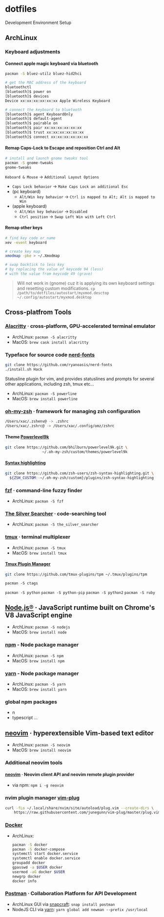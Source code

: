 # dotfiles
Development Environment Setup

## ArchLinux

### Keyboard adjustments

#### Connect apple magic keyboard via bluetooth

```bash
pacman -S bluez-utilz bluez-hid2hci

# get the MAC address of the keyboard
bluetoothctl
[bluetooth]$ power on
[bluetooth]$ devices
Device xx:xx:xx:xx:xx:xx Apple Wireless Keyboard

# connect the keyboard to bluetooth
[bluetooth]$ agent KeyboardOnly
[bluetooth]$ default-agent
[bluetooth]$ pairable on
[bluetooth]$ pair xx:xx:xx:xx:xx:xx
[bluetooth]$ trust xx:xx:xx:xx:xx:xx
[bluetooth]$ connect xx:xx:xx:xx:xx:xx
```

#### Remap Caps-Lock to Escape and reposition Ctrl and Alt

```bash
# install and launch gnome tweaks tool
pacman -S gnome-tweaks
gnome-tweaks
```
`Keboard & Mouse` → `Additional Layout Options`
- `Caps Lock behavior` → `Make Caps Lock an additional Esc`
- (pc keyboard)
  - `Alt/Win key behavior` → `Ctrl is mapped to Alt; Alt is mapped to Win`
- (apple keyboard)
  - `Alt/Win key behavior` → `Disabled`
  - `Ctrl position` → `Swap Left Win with Left Ctrl`

#### Remap other keys

```bash
# find key code or name
xev -event keyboard

# create key map
xmodmap -pke > ~/.Xmodmap

# swap backtick to less key
# by replacing the value of keycode 94 (less)
# with the value from keycode 49 (grave)
```
> Will not work in (gnome) cuz it is applying its own keyboard settings and resetting custom modifications.
`cp /path/to/dotfiles/autostart/myxmod.desctop ~/.config/autostart/myxmod.desktop`

## Cross-platfrom Tools

### [Alacritty](https://github.com/alacritty/alacritty) · cross-platform, GPU-accelerated terminal emulator
- ArchLinux: `pacman -S alacritty`
- MacOS: `brew cask install alacritty`

### Typeface for source code [nerd-fonts](https://github.com/ryanoasis/nerd-fonts)

```bash
git clone https://github.com/ryanoasis/nerd-fonts
./install.sh Hack
```

Statusline plugin for vim, and provides statuslines and prompts for several other applications, including zsh, tmux etc...
- ArchLinux: `pacman -S powerline`
- MacOS: `brew install powerline`


### [oh-my-zsh](https://github.com/ohmyzsh/ohmyzsh) · framework for managing zsh configuration

```bash
/Users/xac/.zshenv@ -> .zshrc
/Users/xac/.zshrc@ -> /Users/xac/.config/omz/zshrc
```

#### Theme [Powerlevel9k](https://github.com/Powerlevel9k/powerlevel9k)
```bash
git clone https://github.com/bhilburn/powerlevel9k.git \
                 ~/.oh-my-zsh/custom/themes/powerlevel9k
```

#### [Syntax highlighting](https://github.com/zsh-users/zsh-syntax-highlighting)
```bash
git clone https://github.com/zsh-users/zsh-syntax-highlighting.git \
  ${ZSH_CUSTOM:-~/.oh-my-zsh/custom}/plugins/zsh-syntax-highlighting
```


### [fzf](https://github.com/junegunn/fzf) · command-line fuzzy finder
- ArchLinux: `pacman -S fzf`

### [The Silver Searcher](https://github.com/ggreer/the_silver_searcher) · code-searching tool
- ArchLinux: `pacman -S the_silver_searcher`

### [tmux](https://github.com/tmux/tmux) · terminal multiplexer
- ArchLinux: `pacman -S tmux`
- MacOS: `brew install tmux`

#### [Tmux Plugin Manager](https://github.com/tmux-plugins/tpm)

```bash
git clone https://github.com/tmux-plugins/tpm ~/.tmux/plugins/tpm
```

`pacman -S ctags`

`pacman -S python`
`pacman -S python-pip`
`pacman -S python2`
`pacman -S ruby`

## [Node.js®](https://nodejs.org/en/) · JavaScript runtime built on Chrome's V8 JavaScript engine

- ArchLinux: `pacman -S nodejs`
- MacOS: `brew install node`

### [npm]() - Node package manager
- ArchLinux: `pacman -S npm`
- MacOS: `brew install npm`

### [yarn]() - Node package manager
- ArchLinux: `pacman -S yarn`
- MacOS: `brew install yarn`

### global npm packages
- n
- typescript
...

## [neovim](https://neovim.io/) · hyperextensible Vim-based text editor
- ArchLinux: `pacman -S neovim`
- MacOS: `brew install neovim`

### Additional neovim tools
#### [neovim](https://www.npmjs.com/package/neovim) · Neovim client API and neovim remote plugin provider
- via npm: `npm i -g neovim`

### nvim plugin manager [vim-plug](https://github.com/junegunn/vim-plug)

```bash
curl -fLo ~/.local/share/nvim/site/autoload/plug.vim --create-dirs \
    https://raw.githubusercontent.com/junegunn/vim-plug/master/plug.vim
```

### [Docker](https://docs.docker.com/get-started/)
- ArchLinux:
  ```bash
  pacman -S docker
  pacman -S docker-compose
  systemctl start docker.service
  systemctl enable docker.service
  groupadd docker
  gpasswd -a $USER docker
  usermod -aG docker $USER
  newgrp docker
  docker info
  ```
### [Postman](https://learning.getpostman.com/docs/postman/api-documentation/documenting-your-api/) · Collaboration Platform for API Development

- ArchLinux GUI via [snapcraft](https://snapcraft.io/): `snap install postman`
- NodeJS CLI via [yarn](https://yarnpkg.com): `yarn global add newman --prefix /usr/local`


